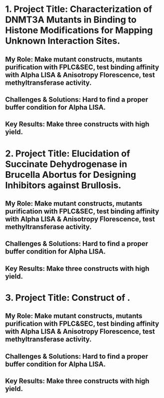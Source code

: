 # 1. Project Title: Characterization of DNMT3A Mutants in Binding to Histone Modifications for Mapping Unknown Interaction Sites.

## My Role: Make mutant constructs, mutants purification with FPLC&SEC, test binding affinity with Alpha LISA & Anisotropy Florescence, test methyltransferase activity.

## Challenges & Solutions: Hard to find a proper buffer condition for Alpha LISA.

## Key Results: Make three constructs with high yield.

# 2. Project Title: Elucidation of Succinate Dehydrogenase in Brucella Abortus for Designing Inhibitors against Brullosis.

## My Role: Make mutant constructs, mutants purification with FPLC&SEC, test binding affinity with Alpha LISA & Anisotropy Florescence, test methyltransferase activity.

## Challenges & Solutions: Hard to find a proper buffer condition for Alpha LISA.

## Key Results: Make three constructs with high yield.

# 3. Project Title: Construct of .

## My Role: Make mutant constructs, mutants purification with FPLC&SEC, test binding affinity with Alpha LISA & Anisotropy Florescence, test methyltransferase activity.

## Challenges & Solutions: Hard to find a proper buffer condition for Alpha LISA.

## Key Results: Make three constructs with high yield.
